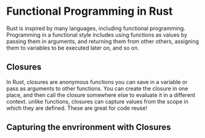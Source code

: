 # Functional Programming in Rust

Rust is inspired by many languages, including functional programming. Programming in a functional style includes using functions as values by passing them in arguments, and returning them from other others, assigning them to variables to be executed later on, and so on.

## Closures

In Rust, closures are anonymous functions you can save in a variable or pass as arguments to other functions. You can create the closure in one place, and then call the closure somewhere else to evaluate it in a different context. unlike functions, closures can capture values from the scope in which they are defined. These are great for code reuse!

## Capturing the envrironment with Closures
